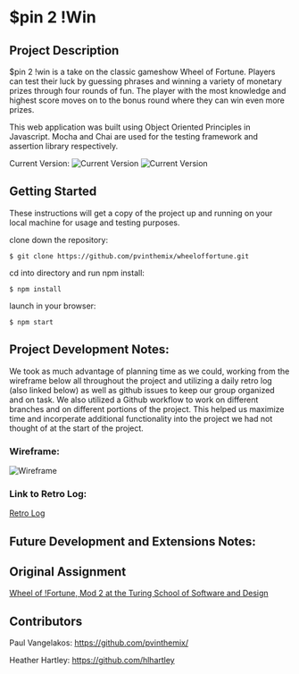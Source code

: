# $pin 2 !Win

## Project Description

$pin 2 !win is a take on the classic gameshow Wheel of Fortune. Players can test their luck by guessing phrases and winning a variety of monetary prizes through four rounds of fun. The player with the most knowledge and highest score moves on to the bonus round where they can win even more prizes. 

This web application was built using Object Oriented Principles in Javascript. Mocha and Chai are used for the testing framework and assertion library respectively.  

Current Version: 
![Current Version](https://i.imgur.com/Tk2bCvc.png)
![Current Version](https://i.imgur.com/6c6Lx2s.png)

## Getting Started

These instructions will get a copy of the project up and running on your local machine for usage and testing purposes. 

clone down the repository:
```
$ git clone https://github.com/pvinthemix/wheeloffortune.git
```

cd into directory and run npm install:
```
$ npm install
```

launch in your browser:
```
$ npm start
```

## Project Development Notes:
We took as much advantage of planning time as we could, working from the wireframe below all throughout the project and utilizing a daily retro log (also linked below) as well as github issues to keep our group organized and on task. We also utilized a Github workflow to work on different branches and on different portions of the project. This helped us maximize time and incorperate additional functionality into the project we had not thought of at the start of the project.

### Wireframe:
![Wireframe](https://i.imgur.com/iXriAwK.png)

### Link to Retro Log:
[Retro Log](https://docs.google.com/document/d/1VIxN-ZS5nTbBKPsi9kkiQqgU-bOW4-ZF0-zh8nLCzmo/edit?usp=sharing)

## Future Development and Extensions Notes:


## Original Assignment
[Wheel of !Fortune, Mod 2 at the Turing School of Software and Design](http://frontend.turing.io/projects/wheel-of-fortune.html)

## Contributors
Paul Vangelakos: https://github.com/pvinthemix/

Heather Hartley: https://github.com/hlhartley
